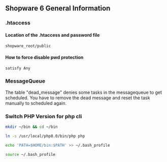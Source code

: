 ## Shopware 6 General Information
### .htaccess
#### Location of the .htaccess and password file
```bash 
shopware_root/public
```
#### How to force disable pwd protection
```bash
satisfy Any
```
### MessageQueue
The table "dead_message" denies some tasks in the messagequeue to get scheduled. You have to remove the dead message and reset the task manually to scheduled again.
### Switch PHP Version for php cli
```bash
mkdir ~/bin && cd ~/bin
```
```bash
ln -s /usr/local/php8.0/bin/php php
```
```bash
echo 'PATH=$HOME/bin:$PATH' >> ~/.bash_profile
```
```bash
source ~/.bash_profile
```
